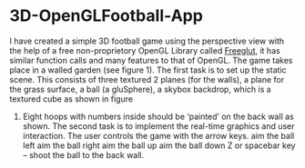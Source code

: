 # 3D-OpenGLFootball-App
I have created a simple 3D football game using the perspective view with the help of a free non-proprietory OpenGL Library called [Freeglut](http://freeglut.sourceforge.net/docs/install.php), it has similar function calls and many features to that of OpenGL.
The game takes place in a walled garden (see figure 1). The first task is to set up the static scene. 
This consists of three textured 2 planes (for the walls), a plane for the grass surface, 
a ball (a gluSphere), a skybox backdrop, which is a textured cube as shown in figure
1. Eight hoops with numbers inside should be ‘painted’ on the back wall as shown.
The second task is to implement the real-time graphics and user interaction.
The user controls the game with the arrow keys.
aim the ball left aim the ball right aim the ball up aim the ball down Z or spacebar key – shoot the ball to the back wall.
